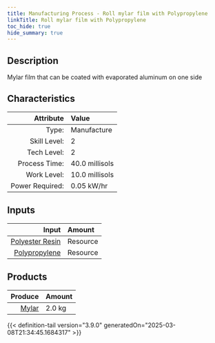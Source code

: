 ```yaml
---
title: Manufacturing Process - Roll mylar film with Polypropylene
linkTitle: Roll mylar film with Polypropylene
toc_hide: true
hide_summary: true
---
```

<!-- This is generated by the MarsSim HelpGenertor, do not edit. -->

## Description
&#10;&#9;&#9; Mylar film that can be coated with evaporated aluminum on one side&#10;&#9;&#9;

## Characteristics

| Attribute      | Value |
|--------:|:------|
|Type:|Manufacture|
|Skill Level:|2|
|Tech Level:|2|
|Process Time:|40.0 millisols|
|Work Level:|10.0 millisols|
|Power Required:|0.05 kW/hr|

## Inputs

| Input      | Amount |
|--------:|:------|
|[Polyester Resin](/docs/definitions/resource/polyester-resin)|Resource|1.0 kg|
|[Polypropylene](/docs/definitions/resource/polypropylene)|Resource|1.0 kg|

## Products


| Produce      | Amount |
|--------:|:------|
|[Mylar](/docs/definitions/resource/mylar)|2.0 kg|



{{< definition-tail version="3.9.0" generatedOn="2025-03-08T21:34:45.1684317" >}}



